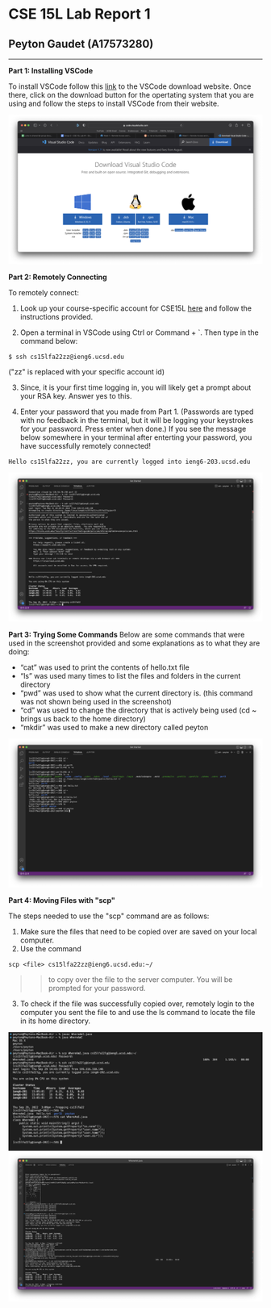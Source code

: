 # CSE 15L Lab Report 1
## Peyton Gaudet (A17573280)

---
**Part 1: Installing VSCode** 

To install VSCode follow this [link](https://code.visualstudio.com/Download) to the VSCode download website. 
Once there, click on the download button for the opertating system that you are using and follow the steps to install VSCode from their website.

![Image](LR1(1).png)



**Part 2: Remotely Connecting**

To remotely connect:
1. Look up your course-specific account for CSE15L [here](https://code.visualstudio.com/Download) and follow the instructions provided.

2. Open a terminal in VSCode using Ctrl or Command + `. Then type in the command below: 
```
$ ssh cs15lfa22zz@ieng6.ucsd.edu
```
("zz" is replaced with your specific account id)

3. Since, it is your first time logging in, you will likely get a prompt about your RSA key. Answer yes to this.

4. Enter your password that you made from Part 1. (Passwords are typed with no feedback in the terminal, but it will be logging your keystrokes for your password. Press enter when done.) 
If you see the message below somewhere in your terminal after enterting your password, you have successfully remotely connected!

```
Hello cs15lfa22zz, you are currently logged into ieng6-203.ucsd.edu
```

![Image](LR1(2).png)

**Part 3: Trying Some Commands**
Below are some commands that were used in the screenshot provided and some explanations as to what they are doing:

* “cat” was used to print the contents of hello.txt file
* “ls” was used many times to list the files and folders in the current directory 
* “pwd” was used to show what the current directory is. (this command was not shown being used in the screenshot)
* “cd” was used to change the directory that is actively being used (cd ~ brings us back to the home directory)
* “mkdir” was used to make a new directory called peyton

![Image](LR1(3).png)

**Part 4: Moving Files with "scp"**

The steps needed to use the "scp" command are as follows:

1. Make sure the files that need to be copied over are saved on your local computer.
2. Use the command
```
scp <file> cs15lfa22zz@ieng6.ucsd.edu:~/
```
>> to copy over the file to the server computer. You will be prompted for your password.

3. To check if the file was successfully copied over, remotely login to the computer you sent the file to and use the ls command to locate the file in its home directory.

![Image](LR1(4).png)
![Image](LR1(5).png)
